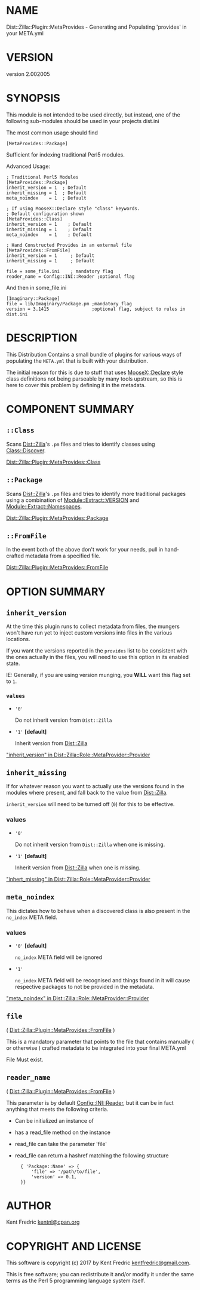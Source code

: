 # NAME

Dist::Zilla::Plugin::MetaProvides - Generating and Populating 'provides' in your META.yml

# VERSION

version 2.002005

# SYNOPSIS

This module is not intended to be used directly, but instead, one of the following sub-modules should be used in your projects dist.ini

The most common usage should find

    [MetaProvides::Package]

Sufficient for indexing traditional Perl5 modules.

Advanced Usage:

    ; Traditional Perl5 Modules
    [MetaProvides::Package]
    inherit_version = 1  ; Default
    inherit_missing = 1  ; Default
    meta_noindex    = 1  ; Default

    ; If using MooseX::Declare style "class" keywords.
    ; Default configuration shown
    [MetaProvides::Class]
    inherit_version = 1    ; Default
    inherit_missing = 1    ; Default
    meta_noindex    = 1    ; Default

    ; Hand Constructed Provides in an external file
    [MetaProvides::FromFile]
    inherit_version = 1     ; Default
    inherit_missing = 1     ; Default

    file = some_file.ini    ; mandatory flag
    reader_name = Config::INI::Reader ;optional flag

And then in some\_file.ini

    [Imaginary::Package]
    file = lib/Imaginary/Package.pm ;mandatory flag
    version = 3.1415                ;optional flag, subject to rules in dist.ini

# DESCRIPTION

This Distribution Contains a small bundle of plugins for various ways of
populating the `META.yml` that is built with your distribution.

The initial reason for this is due to stuff that uses [MooseX::Declare](https://metacpan.org/pod/MooseX::Declare)
style class definitions not being parseable by many tools upstream, so this
is here to cover this problem by defining it in the metadata.

# COMPONENT SUMMARY

## `::Class`

Scans [Dist::Zilla](https://metacpan.org/pod/Dist::Zilla)'s `.pm` files and tries to identify classes using
[Class::Discover](https://metacpan.org/pod/Class::Discover).

[Dist::Zilla::Plugin::MetaProvides::Class](https://metacpan.org/pod/Dist::Zilla::Plugin::MetaProvides::Class)

## `::Package`

Scans [Dist::Zilla](https://metacpan.org/pod/Dist::Zilla)'s `.pm` files and tries to identify more traditional
packages using a combination of [Module::Extract::VERSION](https://metacpan.org/pod/Module::Extract::VERSION) and
[Module::Extract::Namespaces](https://metacpan.org/pod/Module::Extract::Namespaces).

[Dist::Zilla::Plugin::MetaProvides::Package](https://metacpan.org/pod/Dist::Zilla::Plugin::MetaProvides::Package)

## `::FromFile`

In the event both of the above don't work for your needs, pull in
hand-crafted metadata from a specified file.

[Dist::Zilla::Plugin::MetaProvides::FromFile](https://metacpan.org/pod/Dist::Zilla::Plugin::MetaProvides::FromFile)

# OPTION SUMMARY

## `inherit_version`

At the time this plugin runs to collect metadata from files,
the mungers won't have run yet to inject custom versions into files in the various
locations.

If you want the versions reported in the `provides` list to be consistent with
the ones actually in the files, you will need to use this option in its enabled
state.

IE: Generally, if you are using version munging, you **WILL** want this flag set
to `1`.

### `values`

- `'0'`

    Do not inherit version from `Dist::Zilla`

- `'1'` **\[default\]**

    Inherit version from [Dist::Zilla](https://metacpan.org/pod/Dist::Zilla)

["inherit\_version" in Dist::Zilla::Role::MetaProvider::Provider](https://metacpan.org/pod/Dist::Zilla::Role::MetaProvider::Provider#inherit_version)

## `inherit_missing`

If for whatever reason you want to actually use the versions found in the modules
where present, and fall back to the value from [Dist::Zilla](https://metacpan.org/pod/Dist::Zilla).

`inherit_version` will need to be turned off (`0`) for this to be effective.

### values

- `'0'`

    Do not inherit version from `Dist::Zilla` when one is missing.

- `'1'` **\[default\]**

    Inherit version from [Dist::Zilla](https://metacpan.org/pod/Dist::Zilla) when one is missing.

["inhert\_missing" in Dist::Zilla::Role::MetaProvider::Provider](https://metacpan.org/pod/Dist::Zilla::Role::MetaProvider::Provider#inhert_missing)

## `meta_noindex`

This dictates how to behave when a discovered class is also present in the `no_index` META field.

### values

- `'0'` **\[default\]**

    `no_index` META field will be ignored

- `'1'`

    `no_index` META field will be recognised and things found in it will cause respective packages
    to not be provided in the metadata.

["meta\_noindex" in Dist::Zilla::Role::MetaProvider::Provider](https://metacpan.org/pod/Dist::Zilla::Role::MetaProvider::Provider#meta_noindex)

## `file`

( [Dist::Zilla::Plugin::MetaProvides::FromFile](https://metacpan.org/pod/Dist::Zilla::Plugin::MetaProvides::FromFile) )

This is a mandatory parameter that points to the file that contains manually
( or otherwise ) crafted metadata to be integrated into your final META.yml

File Must exist.

## `reader_name`

( [Dist::Zilla::Plugin::MetaProvides::FromFile](https://metacpan.org/pod/Dist::Zilla::Plugin::MetaProvides::FromFile) )

This parameter is by default [Config::INI::Reader](https://metacpan.org/pod/Config::INI::Reader), but it can be in fact anything
that meets the following criteria.

- Can be initialized an instance of
- has a read\_file method on the instance
- read\_file can take the parameter 'file'
- read\_file can return a hashref matching the following structure

        { 'Package::Name' => {
            'file' => '/path/to/file',
            'version' => 0.1,
        }}

# AUTHOR

Kent Fredric <kentnl@cpan.org>

# COPYRIGHT AND LICENSE

This software is copyright (c) 2017 by Kent Fredric <kentfredric@gmail.com>.

This is free software; you can redistribute it and/or modify it under
the same terms as the Perl 5 programming language system itself.
